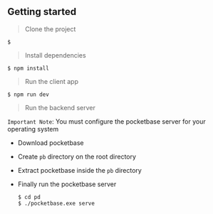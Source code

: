 #

## Getting started

> Clone the project

```
$
```

> Install dependencies

```
$ npm install
```

> Run the client app

```
$ npm run dev
```

<!-- https://github.com/pocketbase/pocketbase/releases/download/v0.24.4/pocketbase_0.24.4_windows_amd64.zip -->

> Run the backend server

`Important Note`: You must configure the pocketbase server for your operating system

- Download pocketbase
- Create `pb` directory on the root directory
- Extract pocketbase inside the `pb` directory
- Finally run the pocketbase server

  ```
  $ cd pd
  $ ./pocketbase.exe serve
  ```
